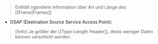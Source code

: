> Enthält irgendwie Information über Art und Länge des [[Frame|Frames]]

- DSAP (Destination Source Service Access Point): 

> [!info] Je größer der [[Type-Length Header]], desto weniger Daten können verschickt werden.

